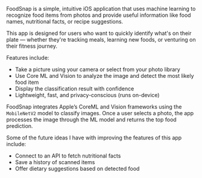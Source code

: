 FoodSnap is a simple, intuitive iOS application that uses machine learning to recognize food items from photos and provide useful information like food names, nutritional facts, or recipe suggestions.

This app is designed for users who want to quickly identify what's on their plate — whether they're tracking meals, learning new foods, or venturing on their fitness journey. 


Features include: 
- Take a picture using your camera or select from your photo library
- Use Core ML and Vision to analyze the image and detect the most likely food item
- Display the classification result with confidence
- Lightweight, fast, and privacy-conscious (runs on-device)


FoodSnap integrates Apple’s CoreML and Vision frameworks using the `MobileNetV2` model to classify images. Once a user selects a photo, the app processes the image through the ML model and returns the top food prediction.

Some of the future ideas I have with improving the features of this app include:
- Connect to an API to fetch nutritional facts
- Save a history of scanned items
- Offer dietary suggestions based on detected food
